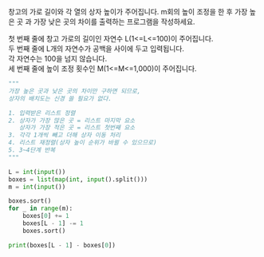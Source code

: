 창고의 가로 길이와 각 열의 상자 높이가 주어집니다. 
m회의 높이 조정을 한 후 가장 높은 곳 과 가장 낮은 곳의 차이를 출력하는 프로그램을 작성하세요.

첫 번째 줄에 창고 가로의 길이인 자연수 L(1<=L<=100)이 주어집니다.<br>
두 번째 줄에 L개의 자연수가 공백을 사이에 두고 입력됩니다. <br>각 자연수는 100을 넘지 않습니다.<br>
세 번째 줄에 높이 조정 횟수인 M(1<=M<=1,000)이 주어집니다.


```python
"""
가장 높은 곳과 낮은 곳의 차이만 구하면 되므로,
상자의 배치도는 신경 쓸 필요가 없다.

1. 입력받은 리스트 정렬
2. 상자가 가장 많은 곳 = 리스트 마지막 요소
   상자가 가장 적은 곳 = 리스트 첫번째 요소
3. 각각 1개씩 빼고 더해 상자 이동 처리
4. 리스트 재정렬(상자 높이 순위가 바뀔 수 있으므로)
5. 3~4단계 반복
"""

L = int(input())
boxes = list(map(int, input().split()))
m = int(input())

boxes.sort()
for _ in range(m):
    boxes[0] += 1
    boxes[L - 1] -= 1
    boxes.sort()

print(boxes[L - 1] - boxes[0])

```